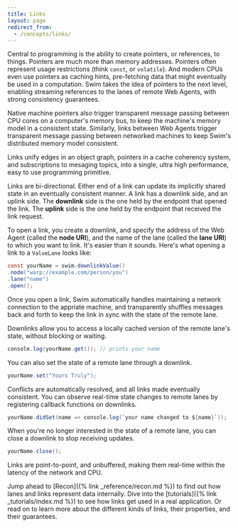 ```yaml
---
title: Links
layout: page
redirect_from:
  - /concepts/links/
---
```


Central to programming is the ability to create pointers, or references, to things. Pointers are much more than memory addresses. Pointers often represent usage restrictions (think `const`, or `volatile`). And modern CPUs even use pointers as caching hints, pre-fetching data that might eventually be used in a computation. Swim takes the idea of pointers to the next level, enabling streaming references to the lanes of remote Web Agents, with strong consistency guarantees.

Native machine pointers also trigger transparent message passing between CPU cores on a computer's memory bus, to keep the machine's memory model in a consistent state. Similarly, links between Web Agents trigger transparent message passing between networked machines to keep Swim's distributed memory model consistent.

Links unify edges in an object graph, pointers in a cache coherency system, and subscriptions to mesaging topics, into a single, ultra high performance, easy to use programming primitive.

Links are bi-directional. Either end of a link can update its implicitly shared state in an eventually consistent manner. A link has a downlink side, and an uplink side. The **downlink** side is the one held by the endpoint that opened the link. The **uplink** side is the one held by the endpoint that received the link request.

To open a link, you create a downlink, and specify the address of the Web Agent (called the **node URI**), and the name of the lane (called the **lane URI**) to which you want to link. It's easier than it sounds. Here's what opening a link to a `ValueLane` looks like:

```java
const yourName = swim.downlinkValue()
.node("warp://example.com/person/you")
.lane("name")
.open();
```

Once you open a link, Swim automatically handles maintaining a network connection to the appriate machine, and transparently shuffles messages back and forth to keep the link in sync with the state of the remote lane.

Downlinks allow you to access a locally cached version of the remote lane's state, without blocking or waiting.

```java
console.log(yourName.get()); // prints your name
```

You can also set the state of a remote lane through a downlink.

```java
yourName.set("Yours Truly");
```

Conflicts are automatically resolved, and all links made eventually consistent. You can observe real-time state changes to remote lanes by registering callback functions on downlinks.

```java
yourName.didSet(name => console.log(`your name changed to ${name}`));
```

When you're no longer interested in the state of a remote lane, you can close a downlink to stop receiving updates.

```java
yourName.close();
```

Links are point-to-point, and unbuffered, making them real-time within the latency of the network and CPU.

Jump ahead to [Recon]({% link _reference/recon.md %}) to find out how lanes and links represent data internally. Dive into the [tutorials]({% link _tutorials/index.md %}) to see how links get used in a real application. Or read on to learn more about the different kinds of links, their properties, and their guarantees.

<!--<h2 class="header-green">Downlinks</h2>
<div class="feature-stack">
  <div class="feature-block feature-block-left">
    <div class="feature-graphic">
    </div>
    <div class="feature-description">
      <h3>ValueDownlink</h3>
      <p></p>
    </div>
  </div>
  <div class="feature-block feature-block-right">
    <div class="feature-graphic">
    </div>
    <div class="feature-description">
      <h3>MapDownlink</h3>
      <p></p>
    </div>
  </div>
  <div class="feature-block feature-block-left">
    <div class="feature-graphic">
    </div>
    <div class="feature-description">
      <h3>ListDownlink</h3>
      <p></p>
    </div>
  </div>
</div>
<h2 class="header-green">Uplinks</h2>
<div class="feature-stack">
  <div class="feature-block feature-block-left">
    <div class="feature-graphic">
    </div>
    <div class="feature-description">
      <h3>Uplink</h3>
      <p></p>
    </div>
  </div>
</div>
<h2 class="header-green">Link Modems</h2>
<div class="feature-stack">
  <div class="feature-block feature-block-left">
    <div class="feature-graphic">
    </div>
    <div class="feature-description">
      <h3>Supply-driven links</h3>
      <p></p>
    </div>
  </div>
  <div class="feature-block feature-block-right">
    <div class="feature-graphic">
    </div>
    <div class="feature-description">
      <h3>Demand-driven links</h3>
      <p></p>
    </div>
  </div>
  <div class="feature-block feature-block-left">
    <div class="feature-graphic">
    </div>
    <div class="feature-description">
      <h3>Supply and demand-driven links</h3>
      <p></p>
    </div>
  </div>
</div>-->


